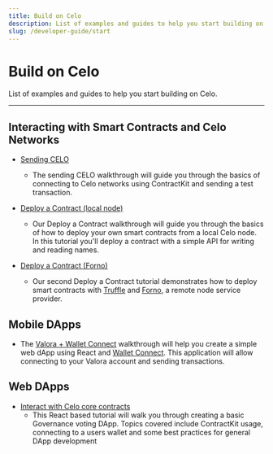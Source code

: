 ```yaml
---
title: Build on Celo
description: List of examples and guides to help you start building on Celo.
slug: /developer-guide/start
---
```


# Build on Celo

List of examples and guides to help you start building on Celo.

___

## Interacting with Smart Contracts and Celo Networks

- [Sending CELO](/developer-resources/walkthroughs/hellocelo.md)

  - The sending CELO walkthrough will guide you through the basics of connecting to Celo networks using ContractKit and sending a test transaction.

- [Deploy a Contract (local node)](/developer-resources/walkthroughs/hellocontracts.md)

  - Our Deploy a Contract walkthrough will guide you through the basics of how to deploy your own smart contracts from a local Celo node. In this tutorial you'll deploy a contract with a simple API for writing and reading names.

- [Deploy a Contract (Forno)](/developer-resources/walkthroughs/hello-contract-remote-node.md)

  - Our second Deploy a Contract tutorial demonstrates how to deploy smart contracts with [Truffle](https://www.trufflesuite.com/truffle) and [Forno](/developer-guide/forno), a remote node service provider.

## Mobile DApps

- The [Valora + Wallet Connect](/developer-resources/walkthroughs/valora-wc-v1.md) walkthrough will help you create a simple web dApp using React and [Wallet Connect](https://walletconnect.com/). This application will allow connecting to your Valora account and sending transactions.

## Web DApps

<!-- - [DappKit web example with expo] -->
<!-- - [DappKit web example without expo] -->

- [Interact with Celo core contracts](/developer-resources/walkthroughs/web-dapp.md)
  - This React based tutorial will walk you through creating a basic Governance voting DApp. Topics covered include ContractKit usage, connecting to a users wallet and some best practices for general DApp development
